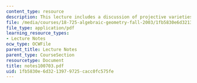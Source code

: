 ```yaml
---
content_type: resource
description: This lecture includes a discussion of projective varieties.
file: /media/courses/18-725-algebraic-geometry-fall-2003/1fb5830e6d3213979725cacc0fc575fe_notes100703.pdf
file_type: application/pdf
learning_resource_types:
- Lecture Notes
ocw_type: OCWFile
parent_title: Lecture Notes
parent_type: CourseSection
resourcetype: Document
title: notes100703.pdf
uid: 1fb5830e-6d32-1397-9725-cacc0fc575fe
---
```

